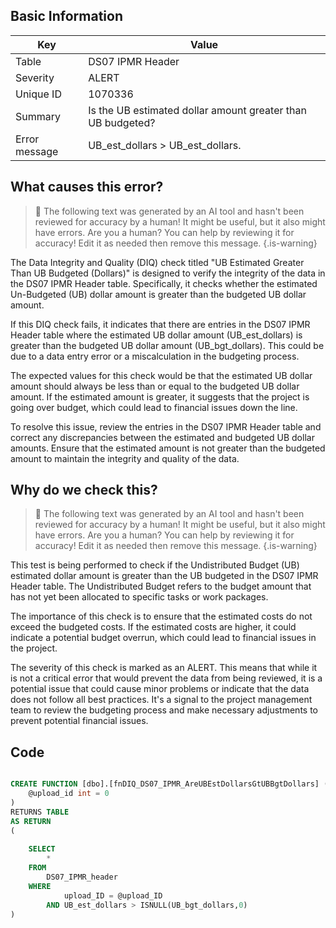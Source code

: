 ## Basic Information
| Key         | Value          |
|-------------|----------------|
| Table       | DS07 IPMR Header |
| Severity    | ALERT |
| Unique ID   | 1070336   |
| Summary     | Is the UB estimated dollar amount greater than UB budgeted? |
| Error message | UB_est_dollars > UB_est_dollars. |

## What causes this error?

> :robot: The following text was generated by an AI tool and hasn't been reviewed for accuracy by a human! It might be useful, but it also might have errors. Are you a human? You can help by reviewing it for accuracy! Edit it as needed then remove this message.
{.is-warning}

The Data Integrity and Quality (DIQ) check titled "UB Estimated Greater Than UB Budgeted (Dollars)" is designed to verify the integrity of the data in the DS07 IPMR Header table. Specifically, it checks whether the estimated Un-Budgeted (UB) dollar amount is greater than the budgeted UB dollar amount.

If this DIQ check fails, it indicates that there are entries in the DS07 IPMR Header table where the estimated UB dollar amount (UB_est_dollars) is greater than the budgeted UB dollar amount (UB_bgt_dollars). This could be due to a data entry error or a miscalculation in the budgeting process.

The expected values for this check would be that the estimated UB dollar amount should always be less than or equal to the budgeted UB dollar amount. If the estimated amount is greater, it suggests that the project is going over budget, which could lead to financial issues down the line.

To resolve this issue, review the entries in the DS07 IPMR Header table and correct any discrepancies between the estimated and budgeted UB dollar amounts. Ensure that the estimated amount is not greater than the budgeted amount to maintain the integrity and quality of the data.
## Why do we check this?

> :robot: The following text was generated by an AI tool and hasn't been reviewed for accuracy by a human! It might be useful, but it also might have errors. Are you a human? You can help by reviewing it for accuracy! Edit it as needed then remove this message.
{.is-warning}

This test is being performed to check if the Undistributed Budget (UB) estimated dollar amount is greater than the UB budgeted in the DS07 IPMR Header table. The Undistributed Budget refers to the budget amount that has not yet been allocated to specific tasks or work packages. 

The importance of this check is to ensure that the estimated costs do not exceed the budgeted costs. If the estimated costs are higher, it could indicate a potential budget overrun, which could lead to financial issues in the project. 

The severity of this check is marked as an ALERT. This means that while it is not a critical error that would prevent the data from being reviewed, it is a potential issue that could cause minor problems or indicate that the data does not follow all best practices. It's a signal to the project management team to review the budgeting process and make necessary adjustments to prevent potential financial issues.
## Code

```sql

CREATE FUNCTION [dbo].[fnDIQ_DS07_IPMR_AreUBEstDollarsGtUBBgtDollars] (
	@upload_id int = 0
)
RETURNS TABLE
AS RETURN
(
	
	SELECT 
		*
	FROM
		DS07_IPMR_header
	WHERE
			upload_ID = @upload_ID
		AND UB_est_dollars > ISNULL(UB_bgt_dollars,0)
)
```
